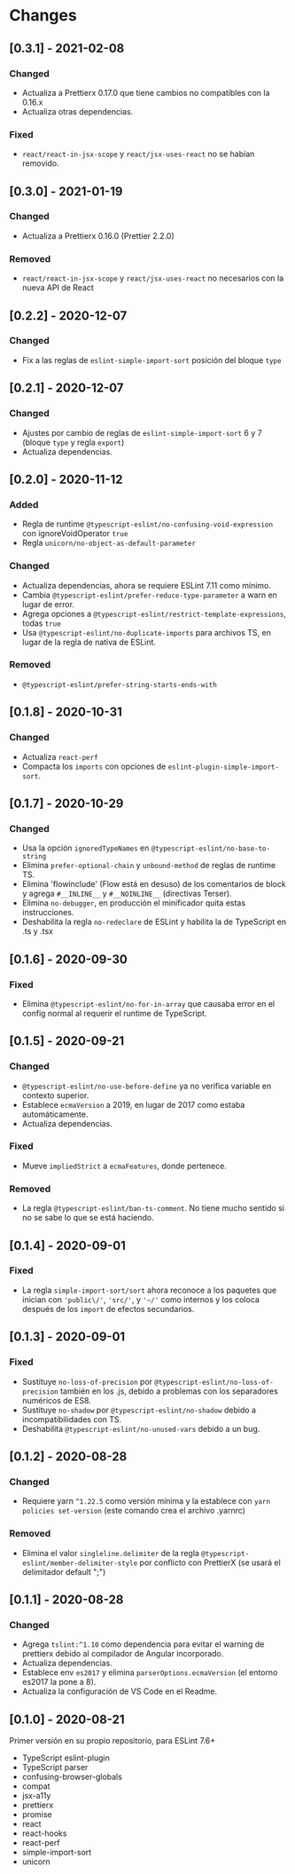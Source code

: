 # Changes

## \[0.3.1] - 2021-02-08

### Changed

- Actualiza a Prettierx 0.17.0 que tiene cambios no compatibles con la 0.16.x
- Actualiza otras dependencias.

### Fixed

- `react/react-in-jsx-scope` y `react/jsx-uses-react` no se habían removido.

## \[0.3.0] - 2021-01-19

### Changed

- Actualiza a Prettierx 0.16.0 (Prettier 2.2.0)

### Removed

- `react/react-in-jsx-scope` y `react/jsx-uses-react` no necesarios con la nueva API de React

## \[0.2.2] - 2020-12-07

### Changed

- Fix a las reglas de `eslint-simple-import-sort` posición del bloque `type`

## \[0.2.1] - 2020-12-07

### Changed

- Ajustes por cambio de reglas de `eslint-simple-import-sort` 6 y 7 (bloque `type` y regla `export`)
- Actualiza dependencias.

## \[0.2.0] - 2020-11-12

### Added

- Regla de runtime `@typescript-eslint/no-confusing-void-expression` con ignoreVoidOperator `true`
- Regla `unicorn/no-object-as-default-parameter`

### Changed

- Actualiza dependencias, ahora se requiere ESLint 7.11 como mínimo.
- Cambia `@typescript-eslint/prefer-reduce-type-parameter` a warn en lugar de error.
- Agrega opciones a `@typescript-eslint/restrict-template-expressions`, todas `true`
- Usa `@typescript-eslint/no-duplicate-imports` para archivos TS, en lugar de la regla de nativa de ESLint.

### Removed

- `@typescript-eslint/prefer-string-starts-ends-with`

## \[0.1.8] - 2020-10-31

### Changed

- Actualiza `react-perf`
- Compacta los `imports` con opciones de `eslint-plugin-simple-import-sort`.

## \[0.1.7] - 2020-10-29

### Changed

- Usa la opción `ignoredTypeNames` en `@typescript-eslint/no-base-to-string`
- Elimina `prefer-optional-chain` y `unbound-method` de reglas de runtime TS.
- Elimina 'flowinclude' (Flow está en desuso) de los comentarios de block y agrega `#__INLINE__` y `#__NOINLINE__` (directivas Terser).
- Elimina `no-debugger`, en producción el minificador quita estas instrucciones.
- Deshabilita la regla `no-redeclare` de ESLint y habilita la de TypeScript en .ts y .tsx

## \[0.1.6] - 2020-09-30

### Fixed

- Elimina `@typescript-eslint/no-for-in-array` que causaba error en el config normal al requerir el runtime de TypeScript.

## \[0.1.5] - 2020-09-21

### Changed

- `@typescript-eslint/no-use-before-define` ya no verifica variable en contexto superior.
- Establece `ecmaVersion` a 2019, en lugar de 2017 como estaba automáticamente.
- Actualiza dependencias.

### Fixed

- Mueve `impliedStrict` a `ecmaFeatures`, donde pertenece.

### Removed

- La regla `@typescript-eslint/ban-ts-comment`.
  No tiene mucho sentido si no se sabe lo que se está haciendo.

## \[0.1.4] - 2020-09-01

### Fixed

- La regla `simple-import-sort/sort` ahora reconoce a los paquetes que inician con `'public\/'`, `'src/'`, y `'~/'` como internos y los coloca después de los `import` de efectos secundarios.

## \[0.1.3] - 2020-09-01

### Fixed

- Sustituye `no-loss-of-precision` por `@typescript-eslint/no-loss-of-precision` también en los .js, debido a problemas con los separadores numéricos de ES8.
- Sustituye `no-shadow` por `@typescript-eslint/no-shadow` debido a incompatibilidades con TS.
- Deshabilita `@typescript-eslint/no-unused-vars` debido a un bug.

## \[0.1.2] - 2020-08-28

### Changed

- Requiere yarn `^1.22.5` como versión mínima y la establece con `yarn policies set-version` (este comando crea el archivo .yarnrc)

### Removed

- Elimina el valor `singleline.delimiter` de la regla `@typescript-eslint/member-delimiter-style` por conflicto con PrettierX (se usará el delimitador default ";")

## \[0.1.1] - 2020-08-28

### Changed

- Agrega `tslint:^1.10` como dependencia para evitar el warning de prettierx debido al compilador de Angular incorporado.
- Actualiza dependencias.
- Establece env `es2017` y elimina `parserOptions.ecmaVersion` (el entorno es2017 la pone a 8).
- Actualiza la configuración de VS Code en el Readme.

## \[0.1.0] - 2020-08-21

Primer versión en su propio repositorio, para ESLint 7.6+

- TypeScript eslint-plugin
- TypeScript parser
- confusing-browser-globals
- compat
- jsx-a11y
- prettierx
- promise
- react
- react-hooks
- react-perf
- simple-import-sort
- unicorn
